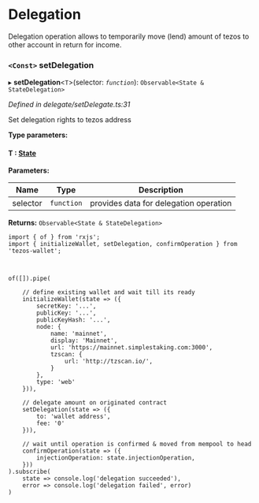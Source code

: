# Delegation

Delegation operation allows to temporarily move (lend) amount of tezos to other account in return for income.

<a id="setdelegation"></a>

### `<Const>` setDelegation

▸ **setDelegation**<`T`>(selector: *`function`*): `Observable<State & StateDelegation>`

*Defined in delegate/setDelegate.ts:31*

Set delegation rights to tezos address

**Type parameters:**

#### T :  [State](../docs/interfaces/state.md)
**Parameters:**

| Name | Type | Description |
| ------ | ------ | ------ |
| selector | `function` |  provides data for delegation operation |

**Returns:** `Observable<State & StateDelegation>`


```
import { of } from 'rxjs';
import { initializeWallet, setDelegation, confirmOperation } from 'tezos-wallet';



of([]).pipe(

    // define existing wallet and wait till its ready
    initializeWallet(state => ({
        secretKey: '...',
        publicKey: '...',
        publicKeyHash: '...',
        node: {
            name: 'mainnet',
            display: 'Mainnet',
            url: 'https://mainnet.simplestaking.com:3000',
            tzscan: {
                url: 'http://tzscan.io/',
            }
        },
        type: 'web' 
    })),

    // delegate amount on originated contract
    setDelegation(state => ({        
        to: 'wallet address',
        fee: '0'
    })),

    // wait until operation is confirmed & moved from mempool to head
    confirmOperation(state => ({
        injectionOperation: state.injectionOperation,
    }))    
).subscribe(
    state => console.log('delegation succeeded'),
    error => console.log('delegation failed', error)
)
```